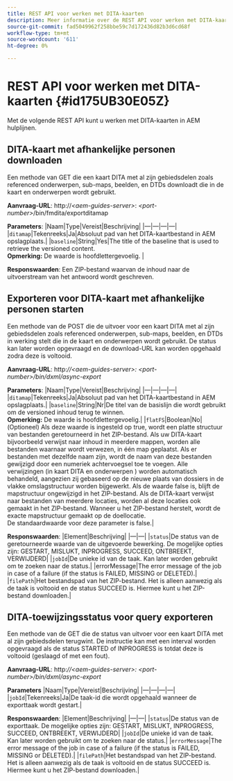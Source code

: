 ```yaml
---
title: REST API voor werken met DITA-kaarten
description: Meer informatie over de REST API voor werken met DITA-kaarten
source-git-commit: fad5049962f258bbe59c7d172436d82b3d6cd68f
workflow-type: tm+mt
source-wordcount: '611'
ht-degree: 0%

---
```



# REST API voor werken met DITA-kaarten {#id175UB30E05Z}

Met de volgende REST API kunt u werken met DITA-kaarten in AEM hulplijnen.

## DITA-kaart met afhankelijke personen downloaden

Een methode van GET die een kaart DITA met al zijn gebiedsdelen zoals referenced onderwerpen, sub-maps, beelden, en DTDs downloadt die in de kaart en onderwerpen wordt gebruikt.

**Aanvraag-URL**: http://*&lt;aem-guides-server>*: *&lt;port-number>*/bin/fmdita/exportditamap

**Parameters**: |Naam|Type|Vereist|Beschrijving| |—|—|—|—| |`ditamap`|Tekenreeks|Ja|Absoluut pad van het DITA-kaartbestand in AEM opslagplaats.| |`baseline`|String|Yes|The title of the baseline that is used to retrieve the versioned content. <br> **Opmerking:** De waarde is hoofdlettergevoelig. |

**Responswaarden**: Een ZIP-bestand waarvan de inhoud naar de uitvoerstream van het antwoord wordt geschreven.

## Exporteren voor DITA-kaart met afhankelijke personen starten

Een methode van de POST die de uitvoer voor een kaart DITA met al zijn gebiedsdelen zoals referenced onderwerpen, sub-maps, beelden, en DTDs in werking stelt die in de kaart en onderwerpen wordt gebruikt. De status kan later worden opgevraagd en de download-URL kan worden opgehaald zodra deze is voltooid.

**Aanvraag-URL**: http:*//&lt;aem-guides-server>: &lt;port-number>/bin/dxml/async-export*

**Parameters**: |Naam|Type|Vereist|Beschrijving| |—|—|—|—| |`ditamap`|Tekenreeks|Ja|Absoluut pad van het DITA-kaartbestand in AEM opslagplaats.| |`baseline`|String|Nr|De titel van de basislijn die wordt gebruikt om de versioned inhoud terug te winnen. <br> **Opmerking:** De waarde is hoofdlettergevoelig.| |`flatFS`|Boolean|No|\(Optioneel\) Als deze waarde is ingesteld op true, wordt een platte structuur van bestanden geretourneerd in het ZIP-bestand. Als uw DITA-kaart bijvoorbeeld verwijst naar inhoud in meerdere mappen, worden alle bestanden waarnaar wordt verwezen, in één map geplaatst. Als er bestanden met dezelfde naam zijn, wordt de naam van deze bestanden gewijzigd door een numeriek achtervoegsel toe te voegen. Alle verwijzingen \(in kaart DITA en onderwerpen \) worden automatisch behandeld, aangezien zij gebaseerd op de nieuwe plaats van dossiers in de vlakke omslagstructuur worden bijgewerkt. Als de waarde false is, blijft de mapstructuur ongewijzigd in het ZIP-bestand. Als de DITA-kaart verwijst naar bestanden van meerdere locaties, worden al deze locaties ook gemaakt in het ZIP-bestand. Wanneer u het ZIP-bestand herstelt, wordt de exacte mapstructuur gemaakt op de doellocatie. <br> De standaardwaarde voor deze parameter is false.|

**Responswaarden**: |Element|Beschrijving| |—|—| |`status`|De status van de geretourneerde waarde van de uitgevoerde bewerking. De mogelijke opties zijn: GESTART, MISLUKT, INPROGRESS, SUCCEED, ONTBREEKT, VERWIJDERD| |`jobId`|De unieke id van de taak. Kan later worden gebruikt om te zoeken naar de status.| |errorMessage|The error message of the job in case of a failure \(if the status is FAILED, MISSING or DELETED\).| |`filePath`|Het bestandspad van het ZIP-bestand. Het is alleen aanwezig als de taak is voltooid en de status SUCCEED is. Hiermee kunt u het ZIP-bestand downloaden.|

## DITA-toewijzingsstatus voor query exporteren

Een methode van de GET die de status van uitvoer voor een kaart DITA met al zijn gebiedsdelen terugwint. De instructie kan met een interval worden opgevraagd als de status STARTED of INPROGRESS is totdat deze is voltooid \(geslaagd of met een fout\).

**Aanvraag-URL**: http:*//&lt;aem-guides-server>: &lt;port-number>/bin/dxml/async-export*

**Parameters**
|Naam|Type|Vereist|Beschrijving| |—|—|—|—| |`jobId`|Tekenreeks|Ja|De taak-id die wordt opgehaald wanneer de exporttaak wordt gestart.|

**Responswaarden**: |Element|Beschrijving| |—|—| |`status`|De status van de exporttaak. De mogelijke opties zijn: GESTART, MISLUKT, INPROGRESS, SUCCEED, ONTBREEKT, VERWIJDERD| |`jobId`|De unieke id van de taak. Kan later worden gebruikt om te zoeken naar de status.| |`errorMessage`|The error message of the job in case of a failure \(if the status is FAILED, MISSING or DELETED\).| |`filePath`|Het bestandspad van het ZIP-bestand. Het is alleen aanwezig als de taak is voltooid en de status SUCCEED is. Hiermee kunt u het ZIP-bestand downloaden.|

